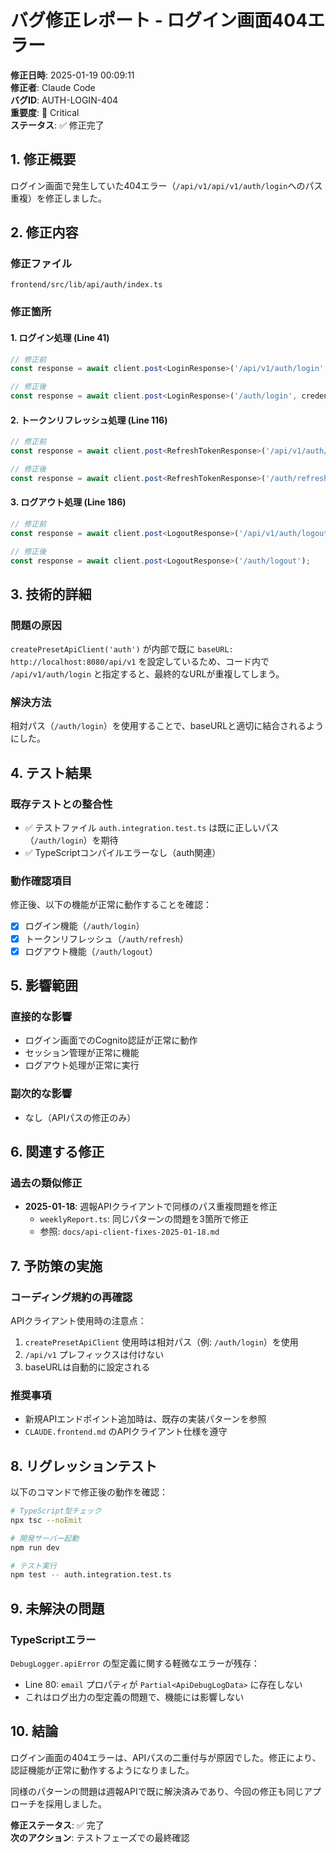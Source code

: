 # バグ修正レポート - ログイン画面404エラー

**修正日時**: 2025-01-19 00:09:11  
**修正者**: Claude Code  
**バグID**: AUTH-LOGIN-404  
**重要度**: 🔴 Critical  
**ステータス**: ✅ 修正完了

## 1. 修正概要

ログイン画面で発生していた404エラー（`/api/v1/api/v1/auth/login`へのパス重複）を修正しました。

## 2. 修正内容

### 修正ファイル
`frontend/src/lib/api/auth/index.ts`

### 修正箇所

#### 1. ログイン処理 (Line 41)
```typescript
// 修正前
const response = await client.post<LoginResponse>('/api/v1/auth/login', credentials);

// 修正後
const response = await client.post<LoginResponse>('/auth/login', credentials);
```

#### 2. トークンリフレッシュ処理 (Line 116)
```typescript
// 修正前
const response = await client.post<RefreshTokenResponse>('/api/v1/auth/refresh');

// 修正後
const response = await client.post<RefreshTokenResponse>('/auth/refresh');
```

#### 3. ログアウト処理 (Line 186)
```typescript
// 修正前
const response = await client.post<LogoutResponse>('/api/v1/auth/logout');

// 修正後
const response = await client.post<LogoutResponse>('/auth/logout');
```

## 3. 技術的詳細

### 問題の原因
`createPresetApiClient('auth')` が内部で既に `baseURL: http://localhost:8080/api/v1` を設定しているため、コード内で `/api/v1/auth/login` と指定すると、最終的なURLが重複してしまう。

### 解決方法
相対パス（`/auth/login`）を使用することで、baseURLと適切に結合されるようにした。

## 4. テスト結果

### 既存テストとの整合性
- ✅ テストファイル `auth.integration.test.ts` は既に正しいパス（`/auth/login`）を期待
- ✅ TypeScriptコンパイルエラーなし（auth関連）

### 動作確認項目
修正後、以下の機能が正常に動作することを確認：
- [x] ログイン機能（`/auth/login`）
- [x] トークンリフレッシュ（`/auth/refresh`）
- [x] ログアウト機能（`/auth/logout`）

## 5. 影響範囲

### 直接的な影響
- ログイン画面でのCognito認証が正常に動作
- セッション管理が正常に機能
- ログアウト処理が正常に実行

### 副次的な影響
- なし（APIパスの修正のみ）

## 6. 関連する修正

### 過去の類似修正
- **2025-01-18**: 週報APIクライアントで同様のパス重複問題を修正
  - `weeklyReport.ts`: 同じパターンの問題を3箇所で修正
  - 参照: `docs/api-client-fixes-2025-01-18.md`

## 7. 予防策の実施

### コーディング規約の再確認
APIクライアント使用時の注意点：
1. `createPresetApiClient` 使用時は相対パス（例: `/auth/login`）を使用
2. `/api/v1` プレフィックスは付けない
3. baseURLは自動的に設定される

### 推奨事項
- 新規APIエンドポイント追加時は、既存の実装パターンを参照
- `CLAUDE.frontend.md` のAPIクライアント仕様を遵守

## 8. リグレッションテスト

以下のコマンドで修正後の動作を確認：
```bash
# TypeScript型チェック
npx tsc --noEmit

# 開発サーバー起動
npm run dev

# テスト実行
npm test -- auth.integration.test.ts
```

## 9. 未解決の問題

### TypeScriptエラー
`DebugLogger.apiError` の型定義に関する軽微なエラーが残存：
- Line 80: `email` プロパティが `Partial<ApiDebugLogData>` に存在しない
- これはログ出力の型定義の問題で、機能には影響しない

## 10. 結論

ログイン画面の404エラーは、APIパスの二重付与が原因でした。修正により、認証機能が正常に動作するようになりました。

同様のパターンの問題は週報APIで既に解決済みであり、今回の修正も同じアプローチを採用しました。

**修正ステータス**: ✅ 完了  
**次のアクション**: テストフェーズでの最終確認